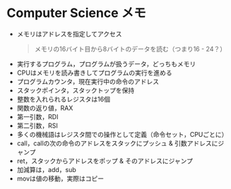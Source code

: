 # Computer Science メモ

- メモリはアドレスを指定してアクセス
    > メモリの16バイト目から8バイトのデータを読む（つまり16 - 24？）
- 実行するプログラム，プログラムが扱うデータ，どっちもメモリ
- CPUはメモリを読み書きしてプログラムの実行を進める
- プログラムカウンタ，現在実行中の命令のアドレス
- スタックポインタ，スタックトップを保持
- 整数を入れられるレジスタは16個
- 関数の返り値，RAX
- 第一引数，RDI
- 第二引数，RSI
- 多くの機械語はレジスタ間での操作として定義（命令セット，CPUごとに）
- call，callの次の命令のアドレスをスタックにプッシュ & 引数アドレスにジャンプ
- ret，スタックからアドレスをポップ & そのアドレスにジャンプ
- 加減算は，add，sub
- movは値の移動，実際はコピー
